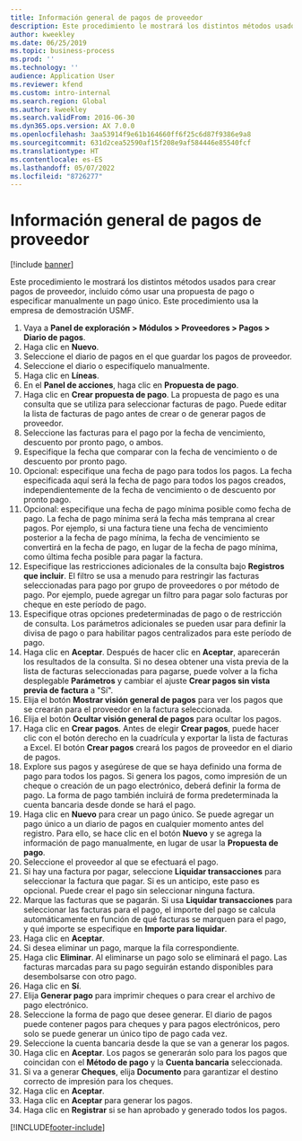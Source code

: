 ```yaml
---
title: Información general de pagos de proveedor
description: Este procedimiento le mostrará los distintos métodos usados para crear pagos de proveedor, incluido cómo usar una propuesta de pago o especificar manualmente un pago único.
author: kweekley
ms.date: 06/25/2019
ms.topic: business-process
ms.prod: ''
ms.technology: ''
audience: Application User
ms.reviewer: kfend
ms.custom: intro-internal
ms.search.region: Global
ms.author: kweekley
ms.search.validFrom: 2016-06-30
ms.dyn365.ops.version: AX 7.0.0
ms.openlocfilehash: 3aa53914f9e61b164660ff6f25c6d87f9386e9a8
ms.sourcegitcommit: 631d2cea52590af15f208e9af584446e85540fcf
ms.translationtype: HT
ms.contentlocale: es-ES
ms.lasthandoff: 05/07/2022
ms.locfileid: "8726277"
---
```

# <a name="vendor-payment-overview"></a>Información general de pagos de proveedor

[!include [banner](../../includes/banner.md)]

Este procedimiento le mostrará los distintos métodos usados para crear pagos de proveedor, incluido cómo usar una propuesta de pago o especificar manualmente un pago único. Este procedimiento usa la empresa de demostración USMF.

1. Vaya a **Panel de exploración > Módulos > Proveedores > Pagos > Diario de pagos**.
2. Haga clic en **Nuevo**.
3. Seleccione el diario de pagos en el que guardar los pagos de proveedor. 
4. Seleccione el diario o especifíquelo manualmente.
5. Haga clic en **Líneas**.
6. En el **Panel de acciones**, haga clic en **Propuesta de pago**.
7. Haga clic en **Crear propuesta de pago**. La propuesta de pago es una consulta que se utiliza para seleccionar facturas de pago. Puede editar la lista de facturas de pago antes de crear o de generar pagos de proveedor.
8. Seleccione las facturas para el pago por la fecha de vencimiento, descuento por pronto pago, o ambos. 
9. Especifique la fecha que comparar con la fecha de vencimiento o de descuento por pronto pago. 
10. Opcional: especifique una fecha de pago para todos los pagos. La fecha especificada aquí será la fecha de pago para todos los pagos creados, independientemente de la fecha de vencimiento o de descuento por pronto pago.  
11. Opcional: especifique una fecha de pago mínima posible como fecha de pago. La fecha de pago mínima será la fecha más temprana al crear pagos. Por ejemplo, si una factura tiene una fecha de vencimiento posterior a la fecha de pago mínima, la fecha de vencimiento se convertirá en la fecha de pago, en lugar de la fecha de pago mínima, como última fecha posible para pagar la factura.
12. Especifique las restricciones adicionales de la consulta bajo **Registros que incluir**. El filtro se usa a menudo para restringir las facturas seleccionadas para pago por grupo de proveedores o por método de pago. Por ejemplo, puede agregar un filtro para pagar solo facturas por cheque en este período de pago.
13. Especifique otras opciones predeterminadas de pago o de restricción de consulta. Los parámetros adicionales se pueden usar para definir la divisa de pago o para habilitar pagos centralizados para este período de pago.  
14. Haga clic en **Aceptar**. Después de hacer clic en **Aceptar**, aparecerán los resultados de la consulta. Si no desea obtener una vista previa de la lista de facturas seleccionadas para pagarse, puede volver a la ficha desplegable **Parámetros** y cambiar el ajuste **Crear pagos sin vista previa de factura** a "Sí".  
15. Elija el botón **Mostrar visión general de pagos** para ver los pagos que se crearán para el proveedor en la factura seleccionada.
16. Elija el botón **Ocultar visión general de pagos** para ocultar los pagos. 
17. Haga clic en **Crear pagos**. Antes de elegir **Crear pagos**, puede hacer clic con el botón derecho en la cuadrícula y exportar la lista de facturas a Excel. El botón **Crear pagos** creará los pagos de proveedor en el diario de pagos.  
18. Explore sus pagos y asegúrese de que se haya definido una forma de pago para todos los pagos. Si genera los pagos, como impresión de un cheque o creación de un pago electrónico, deberá definir la forma de pago. La forma de pago también incluirá de forma predeterminada la cuenta bancaria desde donde se hará el pago.  
19. Haga clic en **Nuevo** para crear un pago único. Se puede agregar un pago único a un diario de pagos en cualquier momento antes del registro. Para ello, se hace clic en el botón **Nuevo** y se agrega la información de pago manualmente, en lugar de usar la **Propuesta de pago**.  
20. Seleccione el proveedor al que se efectuará el pago.
21. Si hay una factura por pagar, seleccione **Liquidar transacciones** para seleccionar la factura que pagar. Si es un anticipo, este paso es opcional. Puede crear el pago sin seleccionar ninguna factura. 
22. Marque las facturas que se pagarán. Si usa **Liquidar transacciones** para seleccionar las facturas para el pago, el importe del pago se calcula automáticamente en función de qué facturas se marquen para el pago, y qué importe se especifique en **Importe para liquidar**.
23. Haga clic en **Aceptar**.
24. Si desea eliminar un pago, marque la fila correspondiente.
25. Haga clic **Eliminar**. Al eliminarse un pago solo se eliminará el pago. Las facturas marcadas para su pago seguirán estando disponibles para desembolsarse con otro pago.
26. Haga clic en **Sí**.
27. Elija **Generar pago** para imprimir cheques o para crear el archivo de pago electrónico.
28. Seleccione la forma de pago que desee generar. El diario de pagos puede contener pagos para cheques y para pagos electrónicos, pero solo se puede generar un único tipo de pago cada vez.
29. Seleccione la cuenta bancaria desde la que se van a generar los pagos.
30. Haga clic en **Aceptar**. Los pagos se generarán solo para los pagos que coincidan con el **Método de pago** y la **Cuenta bancaria** seleccionada.
31. Si va a generar **Cheques**, elija **Documento** para garantizar el destino correcto de impresión para los cheques.
32. Haga clic en **Aceptar**.
33. Haga clic en **Aceptar** para generar los pagos.
34. Haga clic en **Registrar** si se han aprobado y generado todos los pagos. 



[!INCLUDE[footer-include](../../../includes/footer-banner.md)]
